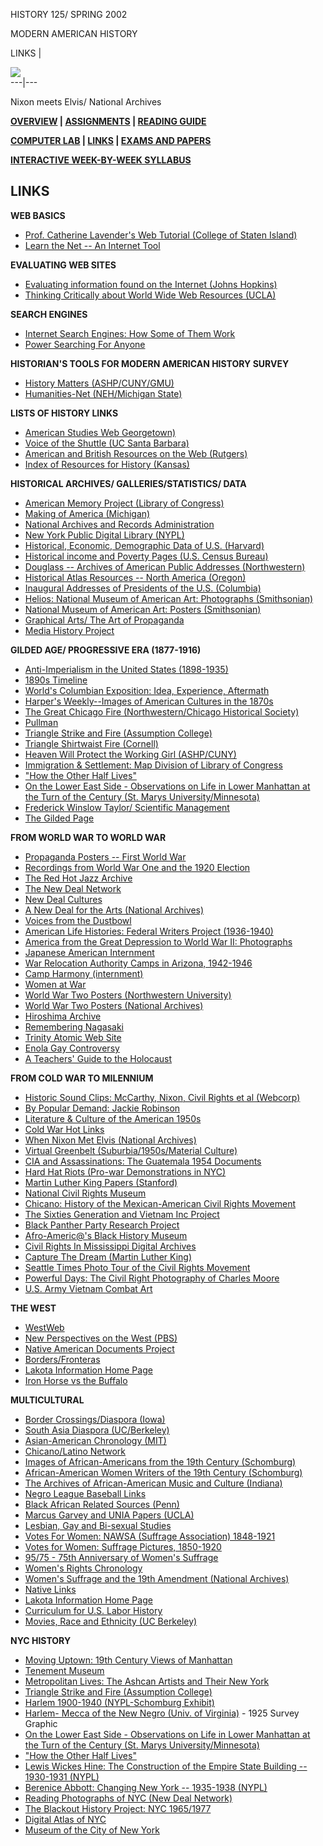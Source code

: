 HISTORY 125/ SPRING 2002

MODERN AMERICAN HISTORY

LINKS |

![](elvisnixon.gif)  
---|---  
  
Nixon meets Elvis/ National Archives  

**[OVERVIEW](h125index.htm) | [ ASSIGNMENTS](h125assignments.htm) | [ READING
GUIDE](h125reading.htm)**

**[COMPUTER LAB](h125complab.htm) | [ LINKS](h125link.htm) | [ EXAMS AND
PAPERS](h125exams.htm)**

**[INTERACTIVE WEEK-BY-WEEK SYLLABUS](Interactive.htm)**



LINKS  
---  
  


**WEB BASICS**

  * [ Prof. Catherine Lavender's Web Tutorial (College of Staten Island)](http://www.library.csi.cuny.edu/dept/history/csitutor.html)
  * [Learn the Net -- An Internet Tool](http://www.learnthenet.com/english/index.html)

**EVALUATING WEB SITES**

  * [ Evaluating information found on the Internet (Johns Hopkins)](http://milton.mse.jhu.edu:8001/research/education/net.html)
  * [Thinking Critically about World Wide Web Resources (UCLA)](http://www.library.ucla.edu/libraries/college/instruct/critical.htm)

**SEARCH ENGINES**

  * [ Internet Search Engines: How Some of Them Work](http://home.earthlink.net/~fpearce/engines.html)
  * [Power Searching For Anyone](http://www.searchenginewatch.com/facts/powersearch.html)

**HISTORIAN'S TOOLS FOR MODERN AMERICAN HISTORY SURVEY**

  * [ History Matters (ASHP/CUNY/GMU)](http://historymatters.gmu.edu/)
  * [Humanities-Net (NEH/Michigan State)](http://h-net2.msu.edu/)

**LISTS OF HISTORY LINKS**

  * [ American Studies Web Georgetown)](http://www.georgetown.edu/crossroads/asw/)
  * [Voice of the Shuttle (UC Santa Barbara)](http://humanitas.ucsb.edu/)
  * [American and British Resources on the Web (Rutgers)](http://www.libraries.rutgers.edu/rulib/socsci/hist/amhist.html)
  * [Index of Resources for History (Kansas)](http://kuhttp.cc.ukans.edu/history/)

**HISTORICAL ARCHIVES/ GALLERIES/STATISTICS/ DATA**

  * [ American Memory Project (Library of Congress)](http://lcweb2.loc.gov/ammem/amtitle.new.html)
  * [Making of America (Michigan)](http://www.umdl.umich.edu/moa/)
  * [National Archives and Records Administration](http://www.nara.gov/)
  * [New York Public Digital Library (NYPL)](http://digital.nypl.org/)
  * [Historical, Economic, Demographic Data of U.S. (Harvard)](http://icg.fas.harvard.edu/~census/)
  * [Historical income and Poverty Pages (U.S. Census Bureau)](http://www.census.gov/hhes/income/histinc/index.html)
  * [Douglass \-- Archives of American Public Addresses (Northwestern)](http://douglass.speech.nwu.edu/)
  * [Historical Atlas Resources -- North America (Oregon)](http://darkwing.uoregon.edu/~atlas/america/maps.html)
  * [Inaugural Addresses of Presidents of the U.S. (Columbia)](http://www.cc.columbia.edu/acis/bartleby/inaugural/)
  * [Helios: National Museum of American Art: Photographs (Smithsonian)](http://nmaa-ryder.si.edu/helios/)
  * [National Museum of American Art: Posters (Smithsonian)](http://www.nmaa.si.edu/posters/)
  * [Graphical Arts/ The Art of Propaganda](http://www.leyada.jlm.k12.il/home/evgenya/index.htm)
  * [Media History Project](http://www.mediahistory.com/index.html)

**GILDED AGE/ PROGRESSIVE ERA (1877-1916)**

  * [ Anti-Imperialism in the United States (1898-1935)](http://home.ican.net/~fjzwick/ail98-35.html)
  * [1890s Timeline](http://ernie.bgsu.edu/~wgrant/1890s/america.html)
  * [World's Columbian Exposition: Idea, Experience, Aftermath](http://xroads.virginia.edu/~MA96/WCE/title.html)
  * [Harper's Weekly--Images of American Cultures in the 1870s](http://www.sims.berkeley.edu/courses/lis182/assignment7hp.html)
  * [The Great Chicago Fire (Northwestern/Chicago Historical Society)](http://www.chicagohs.org/fire/index.html)
  * [Pullman](http://www.discovery.com/area/history/pullman/pullmana1.html)
  * [Triangle Strike and Fire (Assumption College)](http://www.assumption.edu/HTML/Academic/history/Hi113net/TriangleTofC)
  * [Triangle Shirtwaist Fire (Cornell)](http://www.ilr.cornell.edu/trianglefire/)
  * [Heaven Will Protect the Working Girl (ASHP/CUNY)](http://web.gsuc.cuny.edu/ashp/heaven/index.html)
  * [Immigration & Settlement: Map Division of Library of Congress](http://lcweb2.loc.gov/ammem/gmdhtml/setlhome.html)
  * ["How the Other Half Lives"](http://www.cis.yale.edu/amstud/inforev/riis/title.html)
  * [On the Lower East Side - Observations on Life in Lower Manhattan at the Turn of the Century (St. Marys University/Minnesota)](http://acad.smumn.edu/history/contents.html)
  * [Frederick Winslow Taylor/ Scientific Management](http://eldred.ne.mediaone.net/fwt/taylor.html)
  * [The Gilded Page](http://morton.wm.edu:80/~srnels/gilded.html)

**FROM WORLD WAR TO WORLD WAR**

  * [ Propaganda Posters -- First World War](http://www.leyada.jlm.k12.il/home/evgenya/wwi.htm)
  * [Recordings from World War One and the 1920 Election](http://lcweb2.loc.gov/ammem/nfhome.html)
  * [The Red Hot Jazz Archive](http://www.technoir.net/jazz/b.html)
  * [The New Deal Network](http://newdeal.feri.org/)
  * [New Deal Cultures](http://otal.umd.edu/~googie/ndc/new.html)
  * [A New Deal for the Arts (National Archives)](http://www.nara.gov/exhall/newdeal/newdeal.html)
  * [Voices from the Dustbowl](http://memory.loc.gov/ammem/afctshtml/tshome.html)
  * [American Life Histories: Federal Writers Project (1936-1940)](http://memory.loc.gov/ammem/wpaintro/wpahome.html)
  * [America from the Great Depression to World War II: Photographs](http://lcweb2.loc.gov/ammem/fsowhome.html)
  * [Japanese American Internment](http://www.geocities.com/Athens/8420/main.html)
  * [War Relocation Authority Camps in Arizona, 1942-1946](http://dizzy.library.arizona.edu/images/jpamer/wraintro.html)
  * [Camp Harmony (internment)](http://weber.u.washington.edu/~mudrock/ALLEN/Exhibit/index.html)
  * [Women at War](http://wwwsun.redstone.army.mil/history/women/welcome.html)
  * [World War Two Posters (Northwestern University)](http://www.library.nwu.edu/govpub/collections/wwii-posters/)
  * [World War Two Posters (National Archives)](http://www.nara.gov/exhall/powers/powers.html)
  * [Hiroshima Archive](http://www.lclark.edu/~history/HIROSHIMA/)
  * [Remembering Nagasaki](http://www.exploratorium.edu/nagasaki/mainn.html)
  * [Trinity Atomic Web Site](http://host.envirolink.org/enviroissues/nuketesting/index.html)
  * [Enola Gay Controversy](http://www.glue.umd.edu/~enola/welcome.html)
  * [A Teachers' Guide to the Holocaust](http://fcit.coedu.usf.edu/Holocaust/)

**FROM COLD WAR TO MILENNIUM**

  * [ Historic Sound Clips: McCarthy, Nixon, Civil Rights et al (Webcorp)](http://www.webcorp.com/sounds/mcarthy.htm)
  * [By Popular Demand: Jackie Robinson](http://lcweb2.loc.gov/ammem/jrhtml/jrhome.html)
  * [Literature & Culture of the American 1950s](http://dept.english.upenn.edu/~afilreis/50s/home.html)
  * [Cold War Hot Links](http://www.stmartin.edu/~dprice/cold.war.html)
  * [When Nixon Met Elvis (National Archives)](http://www.nara.gov/exhall/nixonelvis/)
  * [Virtual Greenbelt (Suburbia/1950s/Material Culture)](http://otal.umd.edu/~vg/)
  * [CIA and Assassinations: The Guatemala 1954 Documents](http://www.seas.gwu.edu/nsarchive/NSAEBB/NSAEBB4/)
  * [Hard Hat Riots (Pro-war Demonstrations in NYC)](http://chnm.gmu.edu/hardhats/homepage.html)
  * [Martin Luther King Papers (Stanford)](http://www-leland.stanford.edu/group/King/)
  * [National Civil Rights Museum](http://www.mecca.org/~crights/)
  * [Chicano: History of the Mexican-American Civil Rights Movement](http://www.pbs.org/chicano/index.html)
  * [The Sixties Generation and Vietnam Inc Project](http://lists.village.virginia.edu/sixties/)
  * [Black Panther Party Research Project](http://www.stanford.edu/group/blackpanthers/index.shtml)
  * [Afro-Americ@'s Black History Museum](http://www.afroam.org/history/history.html)
  * [Civil Rights In Mississippi Digital Archives](http://www.lib.usm.edu/~spcol/crda/oh/index.html)
  * [Capture The Dream (Martin Luther King)](http://www.nps.gov/malu/home.htm)
  * [Seattle Times Photo Tour of the Civil Rights Movement](http://seattletimes.nwsource.com/mlk/movement/PT/phototour.html)
  * [Powerful Days: The Civil Right Photography of Charles Moore](http://www.civilrightsphotos.com/)
  * [U.S. Army Vietnam Combat Art](http://members.aol.com/jimm844224/vietart1.html)

**THE WEST**

  * [ WestWeb](http://www.library.csi.cuny.edu/westweb/)
  * [New Perspectives on the West (PBS)](http://www.pbs.org/weta/thewest/)
  * [Native American Documents Project](http://www.csusm.edu/projects/nadp/)
  * [Borders/Fronteras](http://www.si.edu/organiza/offices/folklife/vfest/frontera/start.htm)
  * [Lakota Information Home Page](http://maple.lemoyne.edu/~bucko/lakota.html)
  * [Iron Horse vs the Buffalo](http://www.bmcc.cuny.edu/acadpts/socscience/billfheim/ibindex.htm)

**MULTICULTURAL**

  * [ Border Crossings/Diaspora (Iowa)](http://www.uiowa.edu/~commstud/resources/bordercrossings/diaspora.html)
  * [South Asia Diaspora (UC/Berkeley)](http://www.lib.berkeley.edu/SSEAL/SouthAsia/diaspora.html)
  * [Asian-American Chronology (MIT)](http://web.mit.edu/21h.153j/www/chrono.html#1882)
  * [Chicano/Latino Network](http://latino.sscnet.ucla.edu/)
  * [Images of African-Americans from the 19th Century (Schomburg)](http://digital.nypl.org/schomburg/images_aa19/)
  * [African-American Women Writers of the 19th Century (Schomburg)](http://digital.nypl.org/schomburg/writers_aa19/)
  * [The Archives of African-American Music and Culture (Indiana)](http://www.indiana.edu/~aaamc/index.html)
  * [Negro League Baseball Links](http://www.baseball-links.com/negro.shtml)
  * [Black African Related Sources (Penn)](http://www.sas.upenn.edu/African_Studies/Home_Page/mcgee.html)
  * [Marcus Garvey and UNIA Papers (UCLA)](http://www.isop.ucla.edu/mgpp/)
  * [Lesbian, Gay and Bi-sexual Studies](http://www.library.ucsb.edu/subj/gay.html)
  * [Votes For Women: NAWSA (Suffrage Association) 1848-1921](http://lcweb2.loc.gov/ammem/naw/nawshome.html)
  * [Votes for Women: Suffrage Pictures, 1850-1920](http://lcweb2.loc.gov/ammem/vfwhtml/vfwhome.html)
  * [95/75 \- 75th Anniversary of Women's Suffrage](http://www.rochester.edu/SBA/95-75/)
  * [Women's Rights Chronology](http://www.rochester.edu/SBA/time.html)
  * [Women's Suffrage and the 19th Amendment (National Archives)](http://www.nara.gov/education/teaching/woman/home.html)
  * [Native Links](http://www2.ncsu.edu/ncsu/stud_orgs/aises/nativelinks.html)
  * [Lakota Information Home Page](http://maple.lemoyne.edu/~bucko/lakota.html)
  * [Curriculum for U.S. Labor History](http://www.kentlaw.edu/ilhs/curricul.htm)
  * [Movies, Race and Ethnicity (UC Berkeley)](http://www.lib.berkeley.edu/MRC/EthnicImagesVid.html)

**NYC HISTORY**

  * [ Moving Uptown: 19th Century Views of Manhattan](http://www.nypl.org/research/chss/spe/art/print/exhibits/movingup/opening.htm)
  * [Tenement Museum](http://www.wnet.org/archive/tenement/)
  * [Metropolitan Lives: The Ashcan Artists and Their New York](http://nmaa-ryder.si.edu/collections/exhibits/metlives/index.html)
  * [Triangle Strike and Fire (Assumption College)](http://www.assumption.edu/HTML/Academic/history/Hi113net/TriangleTofC)
  * [Harlem 1900-1940 (NYPL-Schomburg Exhibit)](http://www.si.umich.edu/CHICO/Harlem/)
  * [Harlem- Mecca of the New Negro (Univ. of Virginia)](http://etext.lib.virginia.edu/harlem/) \- 1925 Survey Graphic
  * [On the Lower East Side - Observations on Life in Lower Manhattan at the Turn of the Century (St. Marys University/Minnesota)](http://acad.smumn.edu/history/contents.html)
  * ["How the Other Half Lives"](http://www.cis.yale.edu/amstud/inforev/riis/title.html)
  * [Lewis Wickes Hine: The Construction of the Empire State Building -- 1930-1931 (NYPL)](http://www.nypl.org/research/chss/spe/art/photo/hinex/empire/empire.html)
  * [Berenice Abbott: Changing New York -- 1935-1938 (NYPL)](http://www.nypl.org/research/chss/spe/art/photo/abbottex/abbott.html)
  * [Reading Photographs of NYC (New Deal Network)](http://www.netresource.com/mcny/intro.htm) 
  * [The Blackout History Project: NYC 1965/1977](http://blackout.gmu.edu/) 
  * [Digital Atlas of NYC](http://130.166.124.2/NYpage1.html)
  * [Museum of the City of New York](http://www.netresource.com/mcny/pageone.htm)













